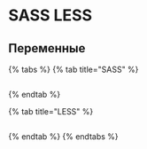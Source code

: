 # SASS LESS

## Переменные

{% tabs %}
{% tab title="SASS" %}
```text

```
{% endtab %}

{% tab title="LESS" %}
```

```
{% endtab %}
{% endtabs %}



